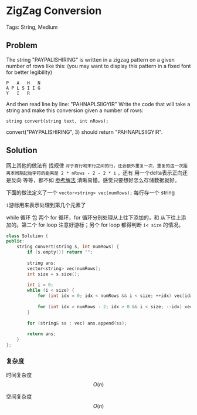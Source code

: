 # ZigZag Conversion

Tags: String, Medium

## Problem

The string "PAYPALISHIRING" is written in a zigzag pattern on a given number of rows like this: (you may want to display this pattern in a fixed font for better legibility)

```
P   A   H   N
A P L S I I G
Y   I   R
```
And then read line by line: "PAHNAPLSIIGYIR"
Write the code that will take a string and make this conversion given a number of rows:
```
string convert(string text, int nRows);
```
convert("PAYPALISHIRING", 3) should return "PAHNAPLSIIGYIR".

## Solution

网上其他的做法有 找规律 `对于首行和末行之间的行，还会额外重复一次，重复的这一次距离本周期起始字符的距离是 2 * nRows - 2 - 2 * i` ，还有 用一个delta表示正向还是反向 等等，都不如 [参考解法](https://leetcode.com/problems/zigzag-conversion/discuss/3403/Easy-to-understand-Java-solution) 清晰易懂。感觉只要想好怎么存储数据就好。

下面的做法定义了一个 `vector<string> vec(numRows);` 每行存一个 string

`i`游标用来表示处理到第几个元素了

while 循环 包 两个 for 循环，for 循环分别处理从上往下添加的，和 从下往上添加的。第二个 for loop 注意好游标；另个 for loop 都得判断 `i< size` 的情况。

```cpp
class Solution {
public:
    string convert(string s, int numRows) {
        if (s.empty()) return "";
        
        string ans;
        vector<string> vec(numRows);
        int size = s.size();
        
        int i = 0;
        while (i < size) {
            for (int idx = 0; idx < numRows && i < size; ++idx) vec[idx].push_back(s[i++]);
            
            for (int idx = numRows - 2; idx > 0 && i < size; --idx) vec[idx].push_back(s[i++]);
        }
        
        for (string& ss : vec) ans.append(ss);
        
        return ans;
    }
};

```

### 复杂度

时间复杂度 $$O(n)$$

空间复杂度 $$O(n)$$ 
